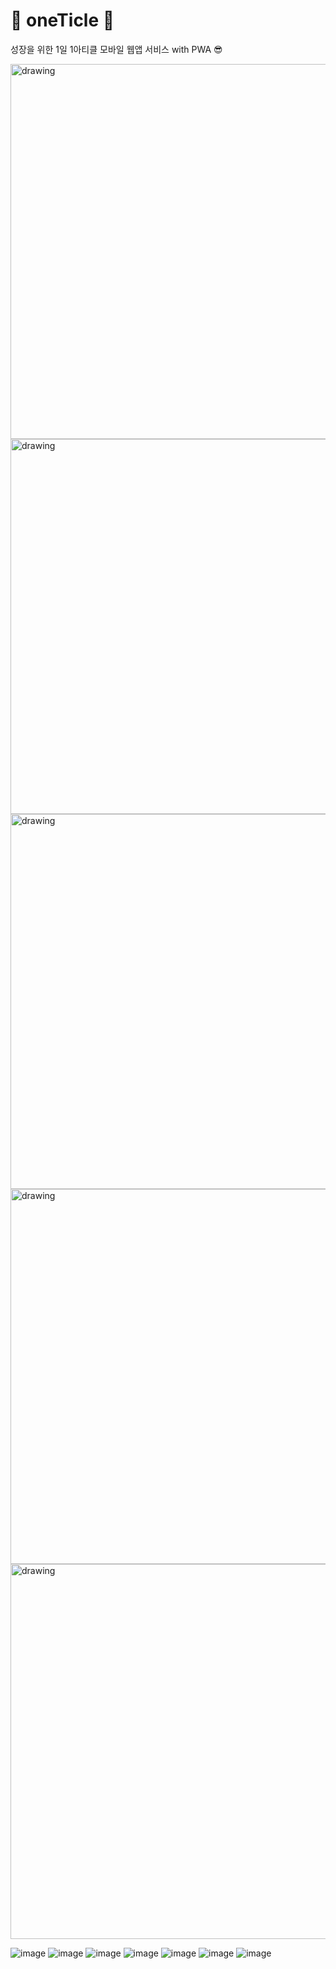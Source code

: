 # 🌱 oneTicle 🌱
성장을 위한 1일 1아티클 모바일 웹앱 서비스 with PWA 😎

<img src="https://user-images.githubusercontent.com/22907830/103140063-95f2a000-4725-11eb-9097-f2ad625b138f.gif" alt="drawing" height="600"/><img src="https://user-images.githubusercontent.com/22907830/103140084-c0445d80-4725-11eb-92c8-39024ef16daa.gif" alt="drawing" height="600"/><img src="https://user-images.githubusercontent.com/22907830/103140092-d520f100-4725-11eb-8b50-7965eb8345b8.gif" alt="drawing" height="600"/><img src="https://user-images.githubusercontent.com/22907830/103140087-cdf9e300-4725-11eb-8026-0f525f495209.gif" alt="drawing" height="600"/><img src="https://user-images.githubusercontent.com/22907830/103140133-452f7700-4726-11eb-81e8-d8b4411e8554.gif" alt="drawing" height="600"/>



![image](https://media.vlpt.us/images/moseok/post/33282b11-69ee-4c98-b961-c00831378c74/%EC%9B%B9%201920%20%E2%80%93%201@2x.png)
![image](https://media.vlpt.us/images/moseok/post/13634179-4089-4f79-87d6-d08020e80e52/%EC%9B%B9%201920%20%E2%80%93%204@2x.png)
![image](https://media.vlpt.us/images/moseok/post/6f4df4f9-34dd-4d89-b361-4a2f8bf7fe38/%EC%9B%B9%201920%20%E2%80%93%205@2x.png)
![image](https://media.vlpt.us/images/moseok/post/efcc7a30-6125-4f70-9aeb-a2c733cd557d/%EC%9B%B9%201920%20%E2%80%93%206@2x.png)
![image](https://media.vlpt.us/images/moseok/post/12843465-5405-43c0-a85f-093a38ec08c2/%EC%9B%B9%201920%20%E2%80%93%207@2x.png)
![image](https://media.vlpt.us/images/moseok/post/7207ff51-2631-4ab1-9271-1810067b5187/%EC%9B%B9%201920%20%E2%80%93%208@2x.png)
![image](https://media.vlpt.us/images/moseok/post/20c9d516-d94b-4710-9dec-9dedcb5a3437/%EC%9B%B9%201920%20%E2%80%93%2012@2x.png)
